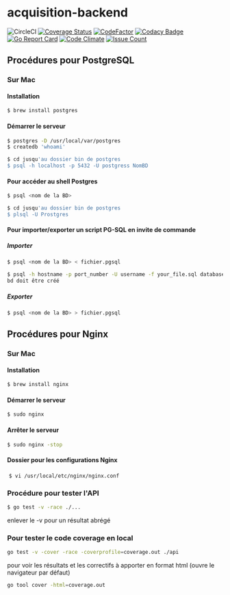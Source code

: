# acquisition-backend

![CircleCI](https://circleci.com/gh/TSAP-Laval/acquisition-backend.svg?style=shield)
[![Coverage Status](https://coveralls.io/repos/github/TSAP-Laval/acquisition-backend/badge.svg?branch=master)](https://coveralls.io/github/TSAP-Laval/acquisition-backend?branch=master)
[![CodeFactor](https://www.codefactor.io/repository/github/tsap-laval/acquisition-backend/badge)](https://www.codefactor.io/repository/github/tsap-laval/acquisition-backend)
[![Codacy Badge](https://api.codacy.com/project/badge/Grade/81cf4d96c1fc41e6992c22aadca440a5)](https://www.codacy.com/app/laurentlp/acquisition-backend?utm_source=github.com&amp;utm_medium=referral&amp;utm_content=TSAP-Laval/acquisition-backend&amp;utm_campaign=Badge_Grade)
[![Go Report Card](https://goreportcard.com/badge/github.com/TSAP-Laval/acquisition-backend)](https://goreportcard.com/report/github.com/TSAP-Laval/acquisition-backend)
[![Code Climate](https://codeclimate.com/repos/58e82ea5c062d70264000dc5/badges/1beb1535545c1e464028/gpa.svg)](https://codeclimate.com/repos/58e82ea5c062d70264000dc5/feed)
[![Issue Count](https://codeclimate.com/repos/58e82ea5c062d70264000dc5/badges/1beb1535545c1e464028/issue_count.svg)](https://codeclimate.com/repos/58e82ea5c062d70264000dc5/feed)

## Procédures pour PostgreSQL

### Sur Mac

#### Installation

  ```bash
  $ brew install postgres
  ```
#### Démarrer le serveur

  ```bash
  $ postgres -D /usr/local/var/postgres
  $ createdb 'whoami'
  ```

  ```bash
  $ cd jusqu'au dossier bin de postgres
  $ psql -h localhost -p 5432 -U postgress NomBD
  ```

#### Pour accéder au shell Postgres

  ```bash
  $ psql <nom de la BD>
  ```

  ```bash
  $ cd jusqu'au dossier bin de postgres
  $ plsql -U Prostgres
  ```

#### Pour importer/exporter un script PG-SQL en invite de commande

##### Importer

  ```bash
  $ psql <nom de la BD> < fichier.pgsql
  ```
  ```bash
  $ psql -h hostname -p port_number -U username -f your_file.sql databasename  
  bd doit être créé
  ```

##### Exporter

  ```bash
  $ psql <nom de la BD> > fichier.pgsql
  ```



## Procédures pour Nginx

### Sur Mac

#### Installation

  ```bash
  $ brew install nginx
  ```

#### Démarrer le serveur

  ```bash
  $ sudo nginx
  ```

#### Arrêter le serveur

  ```bash
  $ sudo nginx -stop
  ```

#### Dossier pour les configurations Nginx

  ```$ vi /usr/local/etc/nginx/nginx.conf```

### Procédure pour tester l'API

  ```bash
  $ go test -v -race ./...
  ```
enlever le -v pour un résultat abrégé

### Pour tester le code coverage en local

  ```bash
  go test -v -cover -race -coverprofile=coverage.out ./api
  ```
  pour voir les résultats et les correctifs à apporter en format html (ouvre le navigateur par défaut)

  ```bash
  go tool cover -html=coverage.out
  ```

